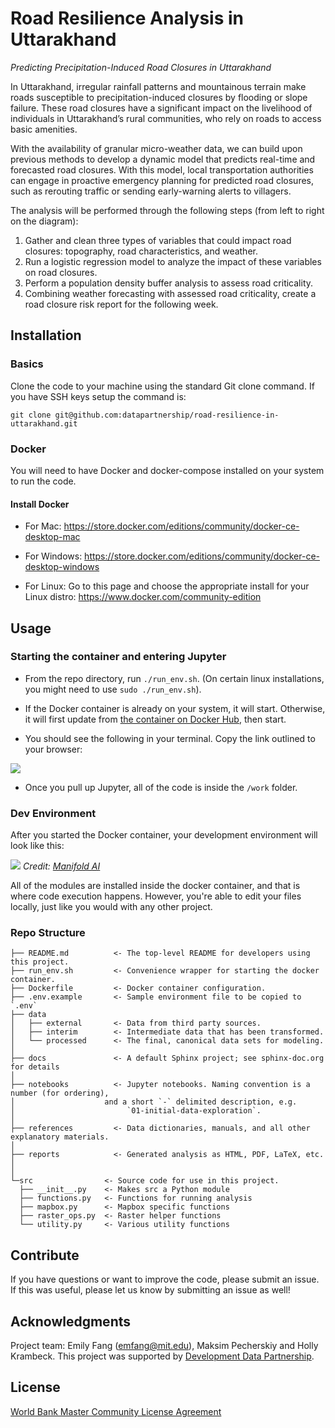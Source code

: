 # Road Resilience Analysis in Uttarakhand

*Predicting Precipitation-Induced Road Closures in Uttarakhand*

In Uttarakhand, irregular rainfall patterns and mountainous terrain make roads susceptible to precipitation-induced closures by flooding or slope failure. These road closures have a significant impact on the livelihood of individuals in Uttarakhand’s rural communities, who rely on roads to access basic amenities.

With the availability of granular micro-weather data, we can build upon previous methods to develop a dynamic model that predicts real-time and forecasted road closures. With this model, local transportation authorities can engage in proactive emergency planning for predicted road closures, such as rerouting traffic or sending early-warning alerts to villagers.

The analysis will be performed through the following steps (from left to right on the diagram):

1. Gather and clean three types of variables that could impact road closures: topography, road characteristics, and weather.
2. Run a logistic regression model to analyze the impact of these variables on road closures.
3. Perform a population density buffer analysis to assess road criticality.
4. Combining weather forecasting with assessed road criticality, create a road closure risk report for the following week.

## Installation

### Basics

Clone the code to your machine using the standard Git clone command. If you have SSH keys setup the command is:

```
git clone git@github.com:datapartnership/road-resilience-in-uttarakhand.git
```

### Docker

You will need to have Docker and docker-compose installed on your system to run the code.

#### Install Docker

- For Mac: <https://store.docker.com/editions/community/docker-ce-desktop-mac>

- For Windows: <https://store.docker.com/editions/community/docker-ce-desktop-windows>
- For Linux: Go to this page and choose the appropriate install for your Linux distro: <https://www.docker.com/community-edition>

## Usage

### Starting the container and entering Jupyter

- From the repo directory, run `./run_env.sh`. (On certain linux installations, you might need to use `sudo ./run_env.sh`).

- If the Docker container is already on your system, it will start.  Otherwise, it will first update from [the container on Docker Hub](https://hub.docker.com/r/mrmaksimize/hospital-access-env), then start.
- You should see the following in your terminal.  Copy the link outlined to your browser:

![](https://s3.amazonaws.com/files.maksimpecherskiy.com/2020-09-09_10-58.png)

- Once you pull up Jupyter, all of the code is inside the `/work` folder.

### Dev Environment

After you started the Docker container, your development environment will look like this:

![](https://s3-us-west-1.amazonaws.com/manifold-public-no-vpn/torus_local_dev.png)
*Credit: [Manifold AI](https://github.com/manifoldai/orbyter-cookiecutter)*

All of the modules are installed inside the docker container, and that is where code execution happens.  However, you're able to edit your files locally, just like you would with any other project.

### Repo Structure

```
├── README.md          <- The top-level README for developers using this project.
├── run_env.sh         <- Convenience wrapper for starting the docker container.
├── Dockerfile         <- Docker container configuration.
├── .env.example       <- Sample environment file to be copied to `.env`
├── data
│   ├── external       <- Data from third party sources.
│   ├── interim        <- Intermediate data that has been transformed.
│   └── processed      <- The final, canonical data sets for modeling.
│
├── docs               <- A default Sphinx project; see sphinx-doc.org for details
│
├── notebooks          <- Jupyter notebooks. Naming convention is a number (for ordering),
│                    and a short `-` delimited description, e.g.
│                         `01-initial-data-exploration`.
│
├── references         <- Data dictionaries, manuals, and all other explanatory materials.
│
├── reports            <- Generated analysis as HTML, PDF, LaTeX, etc.
│
│
└─src                <- Source code for use in this project.
  ├── __init__.py    <- Makes src a Python module
  ├── functions.py   <- Functions for running analysis
  ├── mapbox.py      <- Mapbox specific functions
  ├── raster_ops.py  <- Raster helper functions
  └── utility.py     <- Various utility functions
```

## Contribute

If you have questions or want to improve the code, please submit an issue. If this was useful, please let us know by submitting an issue as well!

## Acknowledgments

Project team: Emily Fang (emfang@mit.edu), Maksim Pecherskiy and Holly Krambeck. This project was supported by [Development Data Partnership](https://datapartnership.org).

## License

[World Bank Master Community License Agreement](LICENSE.md)
